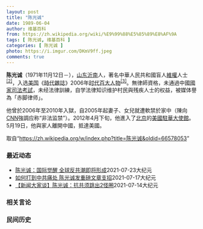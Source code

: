 ```yaml
---
layout: post
title: "陈光诚"
date: 1989-06-04
author: 维基百科
from: https://zh.wikipedia.org/wiki/%E9%99%88%E5%85%89%E8%AF%9A
tags: [ 陈光诚, 维基百科 ]
categories: [ 陈光诚 ]
photo: https://i.imgur.com/DKmV9ff.jpeg
comments: true
---
```

<div class="mw-parser-output"><div id="noteTA-d8dbe8c4" class="noteTA"><div class="noteTA-local"><div data-noteta-code="zh-cn:克里斯蒂安·贝尔; zh-tw:克里斯汀·貝爾; zh-hk:基斯頓比爾;"></div><div data-noteta-code="zh-cn:希拉里;zh:希拉莉;zh-hant:希拉蕊;zh-tw:希拉蕊;zh-sg:希拉莉;zh-hk:希拉里;zh-mo:希拉里;"></div><div data-noteta-code="zh-cn:克林顿;zh-hk:克林頓;zh-hant:柯林頓;zh-tw:柯林頓;zh-mo:克林頓;"></div></div></div>

<p><b>陈光诚</b>（1971年11月12日<span class="useeditintro" title="Template:BLP editintro">－</span>），<a href="/wiki/%E5%B1%B1%E4%B8%9C" class="mw-redirect" title="山东">山东</a><a href="/wiki/%E6%B2%82%E5%8D%97" class="mw-redirect" title="沂南">沂南</a>人，著名中華人民共和國盲人<a href="/wiki/%E7%B6%AD%E6%AC%8A" class="mw-redirect" title="維權">維權</a>人士<sup id="cite_ref-c11chen_2-0" class="reference"><a href="#cite_note-c11chen-2">[2]</a></sup>，入选<a href="/wiki/%E7%BE%8E%E5%9B%BD" title="美国">美国</a>《<a href="/wiki/%E6%99%82%E4%BB%A3%E9%9B%9C%E8%AA%8C" title="時代雜誌">時代雜誌</a>》2006年<a href="/wiki/%E6%97%B6%E4%BB%A3%E7%99%BE%E5%A4%A7%E4%BA%BA%E7%89%A9" title="时代百大人物">时代百大人物</a><sup id="cite_ref-time2006_3-0" class="reference"><a href="#cite_note-time2006-3">[3]</a></sup>。無律師資格，未通過中國<a href="/wiki/%E5%9B%BD%E5%AE%B6%E5%8F%B8%E6%B3%95%E8%80%83%E8%AF%95" title="国家司法考试">國家司法考試</a>，未经法律訓練，自学法律知识维护村民與残疾人士的权益，被媒体譽為「赤脚律师」。
</p><p>他曾於2006年至2010年入獄，自2005年起妻子、女兒就遭軟禁於家中（陳向<a href="/wiki/CNN" class="mw-redirect" title="CNN">CNN</a>強調应称“非法监禁”）。2012年4月下旬，他進入了<a href="/wiki/%E5%8C%97%E4%BA%AC" class="mw-redirect" title="北京">北京</a>的<a href="/wiki/%E7%BE%8E%E5%9B%BD%E9%A9%BB%E5%8D%8E%E5%A4%A7%E4%BD%BF%E9%A6%86" title="美国驻华大使馆">美國駐華大使館</a>。5月19日，他與家人離開中國，抵達美國。
</p>
</div><noscript><img src="//zh.wikipedia.org/wiki/Special:CentralAutoLogin/start?type=1x1" alt="" title="" width="1" height="1" style="border: none; position: absolute;"></noscript>
<div class="printfooter">取自“<a dir="ltr" href="https://zh.wikipedia.org/w/index.php?title=陈光诚&amp;oldid=66578053">https://zh.wikipedia.org/w/index.php?title=陈光诚&amp;oldid=66578053</a>”</div><div id="recent-news"><h3>最近动态</h3><ul><li><a href="https://nodebe4.github.io/waimei/2021-07-23/%E9%99%88%E5%85%89%E8%AF%9A-%E5%9B%BD%E9%99%85%E8%A7%89%E9%86%92-%E5%85%A8%E7%90%83%E5%8F%8D%E5%85%B1%E6%BD%AE%E5%8D%B3%E5%B0%86%E5%BD%A2%E6%88%90" title="陈光诚：国际觉醒 全球反共潮即将形成—— 【大纪元2021年07月23日讯】（大纪元记者李辰采访报导）“现在不仅中国人民觉醒了，国际社会也觉醒了……接下来，就是全球反共的大形势的形成。”流亡美国...">陈光诚：国际觉醒 全球反共潮即将形成</a><time>2021-07-23</time><a class="tag">大纪元</a></li>
<li><a href="https://nodebe4.github.io/waimei/2021-07-17/%E5%A6%82%E4%BD%95%E6%89%93%E5%88%B0%E4%B8%AD%E5%85%B1%E7%97%9B%E5%A4%84-%E9%99%88%E5%85%89%E8%AF%9A%E5%8F%91%E9%87%8D%E7%A3%85%E6%96%87%E7%AB%A0%E6%94%AF%E6%8B%9B" title="如何打到中共痛处 陈光诚发重磅文章支招—— 【大纪元2021年07月18日讯】（大纪元记者张婷综合报导）中国知名维权人士、美国天主教大学政策研究所访问学者陈光诚于7月17日发文，敦促美国为首的西...">如何打到中共痛处 陈光诚发重磅文章支招</a><time>2021-07-17</time><a class="tag">大纪元</a></li>
<li><a href="https://nodebe4.github.io/waimei/2021-07-14/%E6%96%B0%E9%97%BB%E5%A4%A7%E5%AE%B6%E8%B0%88-%E9%99%88%E5%85%89%E8%AF%9A-%E6%8A%97%E5%85%B1%E9%A1%BB%E8%B7%B3%E5%87%BA2%E6%80%AA%E5%9C%88" title="【新闻大家谈】陈光诚：抗共须跳出2怪圈—— 【大纪元2021年07月14日讯】大家好，欢迎收看《新闻大家谈》，我是林澜。盲人律师陈光诚，是最被西方世界所知的中国人权活动家之一。他曾经入选美国《时...">【新闻大家谈】陈光诚：抗共须跳出2怪圈</a><time>2021-07-14</time><a class="tag">大纪元</a></li>
</ul></div><div id="open-opinion"><h3>相关言论</h3><ul></ul></div><div id="mjls-record"><h3>民间历史</h3><ul></ul></div>